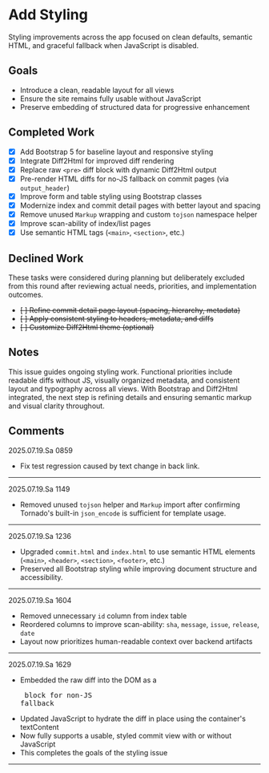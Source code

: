 # Add Styling

Styling improvements across the app focused on clean defaults, semantic HTML,
and graceful fallback when JavaScript is disabled.

## Goals

- Introduce a clean, readable layout for all views
- Ensure the site remains fully usable without JavaScript
- Preserve embedding of structured data for progressive enhancement

## Completed Work

- [x] Add Bootstrap 5 for baseline layout and responsive styling
- [x] Integrate Diff2Html for improved diff rendering
- [x] Replace raw `<pre>` diff block with dynamic Diff2Html output
- [x] Pre-render HTML diffs for no-JS fallback on commit pages (via `output_header`)
- [x] Improve form and table styling using Bootstrap classes
- [x] Modernize index and commit detail pages with better layout and spacing
- [x] Remove unused `Markup` wrapping and custom `tojson` namespace helper
- [x] Improve scan-ability of index/list pages
- [x] Use semantic HTML tags (`<main>`, `<section>`, etc.)

## Declined Work

These tasks were considered during planning but deliberately excluded from 
this round after reviewing actual needs, priorities, and implementation
outcomes.

- ~~[ ] Refine commit detail page layout (spacing, hierarchy, metadata)~~
- ~~[ ] Apply consistent styling to headers, metadata, and diffs~~
- ~~[ ] Customize Diff2Html theme (optional)~~

## Notes

This issue guides ongoing styling work. Functional priorities include readable
diffs without JS, visually organized metadata, and consistent layout and
typography across all views. With Bootstrap and Diff2Html integrated, the next
step is refining details and ensuring semantic markup and visual clarity
throughout.

## Comments

2025.07.19.Sa 0859

- Fix test regression caused by text change in back link.

---
2025.07.19.Sa 1149

- Removed unused `tojson` helper and `Markup` import after confirming Tornado's built-in `json_encode` is sufficient for template usage.

---
2025.07.19.Sa 1236

- Upgraded `commit.html` and `index.html` to use semantic HTML elements (`<main>`, `<header>`, `<section>`, `<footer>`, etc.)
- Preserved all Bootstrap styling while improving document structure and accessibility.

---
2025.07.19.Sa 1604

- Removed unnecessary `id` column from index table
- Reordered columns to improve scan-ability: `sha`, `message`, `issue`, `release`, `date`
- Layout now prioritizes human-readable context over backend artifacts

---
2025.07.19.Sa 1629

- Embedded the raw diff into the DOM as a <pre> block for non-JS fallback
- Updated JavaScript to hydrate the diff in place using the container's textContent
- Now fully supports a usable, styled commit view with or without JavaScript
- This completes the goals of the styling issue

---
